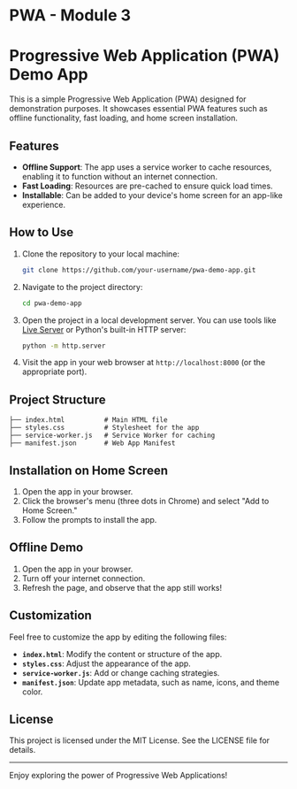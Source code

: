 # PWA - Module 3

# Progressive Web Application (PWA) Demo App

This is a simple Progressive Web Application (PWA) designed for demonstration purposes. It showcases essential PWA features such as offline functionality, fast loading, and home screen installation.

## Features
- **Offline Support**: The app uses a service worker to cache resources, enabling it to function without an internet connection.
- **Fast Loading**: Resources are pre-cached to ensure quick load times.
- **Installable**: Can be added to your device's home screen for an app-like experience.

## How to Use
1. Clone the repository to your local machine:
   ```bash
   git clone https://github.com/your-username/pwa-demo-app.git
   ```
2. Navigate to the project directory:
   ```bash
   cd pwa-demo-app
   ```
3. Open the project in a local development server. You can use tools like [Live Server](https://marketplace.visualstudio.com/items?itemName=ritwickdey.LiveServer) or Python's built-in HTTP server:
   ```bash
   python -m http.server
   ```
4. Visit the app in your web browser at `http://localhost:8000` (or the appropriate port).

## Project Structure
```
├── index.html          # Main HTML file
├── styles.css          # Stylesheet for the app
├── service-worker.js   # Service Worker for caching
├── manifest.json       # Web App Manifest
```

## Installation on Home Screen
1. Open the app in your browser.
2. Click the browser's menu (three dots in Chrome) and select "Add to Home Screen."
3. Follow the prompts to install the app.

## Offline Demo
1. Open the app in your browser.
2. Turn off your internet connection.
3. Refresh the page, and observe that the app still works!

## Customization
Feel free to customize the app by editing the following files:
- **`index.html`**: Modify the content or structure of the app.
- **`styles.css`**: Adjust the appearance of the app.
- **`service-worker.js`**: Add or change caching strategies.
- **`manifest.json`**: Update app metadata, such as name, icons, and theme color.

## License
This project is licensed under the MIT License. See the LICENSE file for details.

---

Enjoy exploring the power of Progressive Web Applications!
